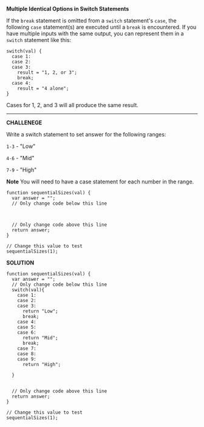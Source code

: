 **Multiple Identical Options in Switch Statements**

If the `break` statement is omitted from a `switch` statement's `case`, the following `case` statement(s) are executed until a `break` is encountered. If you have multiple inputs with the same output, you can represent them in a `switch` statement like this:

```
switch(val) {
  case 1:
  case 2:
  case 3:
    result = "1, 2, or 3";
    break;
  case 4:
    result = "4 alone";
}
```

Cases for 1, 2, and 3 will all produce the same result.

---------------------

**CHALLENEGE**

Write a switch statement to set answer for the following ranges:

`1-3` - "Low"

`4-6` - "Mid"

`7-9` - "High"

**Note**
You will need to have a case statement for each number in the range.

```
function sequentialSizes(val) {
  var answer = "";
  // Only change code below this line
  
  
  
  // Only change code above this line  
  return answer;  
}

// Change this value to test
sequentialSizes(1);

```

**SOLUTION**

```
function sequentialSizes(val) {
  var answer = "";
  // Only change code below this line
  switch(val){
    case 1:
    case 2:
    case 3:
      return "Low";
      break;
    case 4:
    case 5:
    case 6:
      return "Mid";
      break;
    case 7:
    case 8:
    case 9:
      return "High";
      
  }
  
  
  // Only change code above this line  
  return answer;  
}

// Change this value to test
sequentialSizes(1);

```
